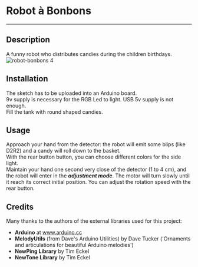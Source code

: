 # Robot à Bonbons
---
## Description
A funny robot who distributes candies during the children birthdays.
![robot-bonbons 4](https://user-images.githubusercontent.com/25912285/35319683-333719ce-00e1-11e8-9006-0dc11f8cd7a7.jpg)
## Installation
The sketch has to be uploaded into an Arduino board.  
9v supply is necessary for the RGB Led to light. USB 5v supply is not enough.  
Fill the tank with round shaped candies.
## Usage
Approach your hand from the detector: the robot will emit some blips (like D2R2) and a candy will roll down to the basket.  
With the rear button button, you can choose different colors for the side light.  
Maintain your hand one second very close of the detector (1 to 4 cm), and the robot will enter in the ***adjustment mode***. The motor will turn slowly until it reach its correct initial position.
You can adjust the rotation speed with the rear button.
## Credits
Many thanks to the authors of the external libraries used for this project:  
* **Arduino** at www.arduino.cc
* **MelodyUtils** (from Dave's Arduino Utilities) by Dave Tucker ('Ornaments and articulations for beautiful Arduino melodies')
* **NewPing Library** by Tim Eckel
* **NewTone Library** by Tim Eckel
